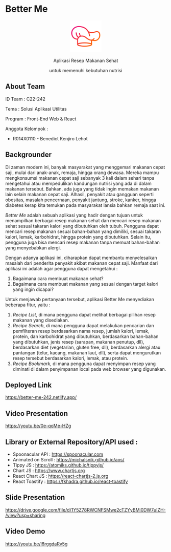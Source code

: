 # Better Me

<div align="center">
  <img style="width: 100px; margin: 0; padding: 0; aspect-ratio: 1/1;" src="./public/img/logo.png" alt="better me's logo" />
  <p>Aplikasi Resep Makanan Sehat</p>
  <p>untuk memenuhi kebutuhan nutrisi</p>
</div>

## About Team

ID Team : C22-242

Tema : Solusi Aplikasi Utilitas

Program : Front-End Web & React

Anggota Kelompok : 
+ R014X0110 - Benedict Kenjiro Lehot


## Backgrounder

Di zaman modern ini, banyak masyarakat yang menggemari makanan cepat saji, mulai dari anak-anak, remaja, hingga orang dewasa. Mereka mampu mengkonsumsi makanan cepat saji sebanyak 3 kali dalam sehari tanpa mengetahui atau mempedulikan kandungan nutrisi yang ada di dalam makanan tersebut. Bahkan, ada juga yang tidak ingin memakan makanan lain selain makanan cepat saji. Alhasil, penyakit atau gangguan seperti obesitas, masalah pencernaan, penyakit jantung, stroke, kanker, hingga diabetes kerap kita temukan pada masyarakat lansia bahkan remaja saat ini. 

_Better Me_ adalah sebuah aplikasi yang hadir dengan tujuan untuk menampilkan berbagai resep makanan sehat dan mencari resep makanan sehat sesuai takaran kalori yang dibutuhkan oleh tubuh. Pengguna dapat mencari resep makanan sesuai bahan-bahan yang dimiliki, sesuai takaran kalori, lemak, karbohidrat, hingga protein yang dibutuhkan. Selain itu, pengguna juga bisa mencari resep makanan tanpa memuat bahan-bahan yang menyebabkan alergi. 

Dengan adanya aplikasi ini, diharapkan dapat membantu menyelesaikan masalah dari penderita penyakit akibat makanan cepat saji. Manfaat dari aplikasi ini adalah agar pengguna dapat mengetahui :
1. Bagaimana cara membuat makanan sehat?
2. Bagaimana cara membuat makanan yang sesuai dengan target kalori yang ingin dicapai? 

Untuk menjawab pertanyaan tersebut, aplikasi Better Me menyediakan beberapa fitur, yaitu : 
1. _Recipe List_, di mana pengguna dapat melihat berbagai pilihan resep makanan yang disediakan. 
2. _Recipe Search_, di mana pengguna dapat melakukan pencarian dan pemfilteran resep berdasarkan nama resep, jumlah kalori, lemak, protein, dan karbohidrat yang dibutuhkan, berdasarkan bahan-bahan yang dibutuhkan, jenis resep (sarapan, makanan penutup, dll), berdasarkan diet (vegetarian, gluten free, dll), berdasarkan alergi atau pantangan (telur, kacang, makanan laut, dll), serta dapat mengurutkan resep tersebut berdasarkan kalori, lemak, atau protein. 
3. _Recipe Bookmark_, di mana pengguna dapat menyimpan resep yang diminati di dalam penyimpanan local pada web browser yang digunakan. 

## Deployed Link

https://better-me-242.netlify.app/

## Video Presentation

https://youtu.be/0e-qoMe-HZg

## Library or External Repository/API used : 
+ Spoonacular API : https://spoonacular.com 
+ Animated on Scroll : https://michalsnik.github.io/aos/ 
+ Tippy JS : https://atomiks.github.io/tippyjs/ 
+ Chart JS : https://www.chartjs.org 
+ React Chart JS : https://react-chartjs-2.js.org 
+ React Toastify : https://fkhadra.github.io/react-toastify

## Slide Presentation

https://drive.google.com/file/d/1Y5Z78RWCNFSMwe2cTZYyBMi0DW7uIZH-/view?usp=sharing 

## Video Demo

https://youtu.be/l6rggdaRv5g 
